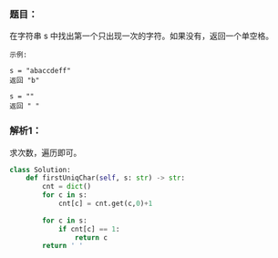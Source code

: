 ### 题目：
在字符串 s 中找出第一个只出现一次的字符。如果没有，返回一个单空格。
```
示例:

s = "abaccdeff"
返回 "b"

s = "" 
返回 " "
```

### 解析1：
求次数，遍历即可。

```python
class Solution:
    def firstUniqChar(self, s: str) -> str:
        cnt = dict()
        for c in s:
            cnt[c] = cnt.get(c,0)+1
        
        for c in s:
            if cnt[c] == 1:
                return c
        return ' '
```